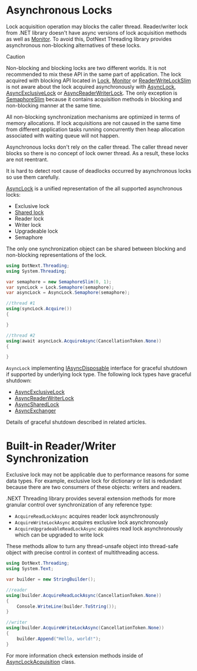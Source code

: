 Asynchronous Locks
====
Lock acquisition operation may blocks the caller thread. Reader/writer lock from .NET library doesn't have async versions of lock acquisition methods as well as [Monitor](https://docs.microsoft.com/en-us/dotnet/api/system.threading.monitor). To avoid this, DotNext Threading library provides asynchronous non-blocking alternatives of these locks.

> [!CAUTION]
> Non-blocking and blocking locks are two different worlds. It is not recommended to mix these API in the same part of application. The lock acquired with blocking API located in [Lock](xref:DotNext.Threading.Lock), [Monitor](https://docs.microsoft.com/en-us/dotnet/api/system.threading.monitor) or [ReaderWriteLockSlim](https://docs.microsoft.com/en-us/dotnet/api/system.threading.readerwriterlockslim) is not aware about the lock acquired asynchronously with [AsyncLock](xref:DotNext.Threading.AsyncLock), [AsyncExclusiveLock](xref:DotNext.Threading.AsyncExclusiveLock) or [AsyncReaderWriterLock](xref:DotNext.Threading.AsyncReaderWriterLock). The only exception is [SemaphoreSlim](https://docs.microsoft.com/en-us/dotnet/api/system.threading.semaphoreslim) because it contains acquisition methods in blocking and non-blocking manner at the same time.

All non-blocking synchronization mechanisms are optimized in terms of memory allocations. If lock acquisitions are not caused in the same time from different application tasks running concurrently then heap allocation associated with waiting queue will not happen.

Asynchronous locks don't rely on the caller thread. The caller thread never blocks so there is no concept of lock owner thread. As a result, these locks are not reentrant.

It is hard to detect root cause of deadlocks occurred by asynchronous locks so use them carefully.

[AsyncLock](xref:DotNext.Threading.AsyncLock) is a unified representation of the all supported asynchronous locks:
* Exclusive lock
* [Shared lock](xref:DotNext.Threading.AsyncSharedLock)
* Reader lock
* Writer lock
* Upgradeable lock
* Semaphore

The only one synchronization object can be shared between blocking and non-blocking representations of the lock.
```csharp
using DotNext.Threading;
using System.Threading;

var semaphore = new SemaphoreSlim(0, 1);
var syncLock = Lock.Semaphore(semaphore);
var asyncLock = AsyncLock.Semaphore(semaphore);

//thread #1
using(syncLock.Acquire())
{

}

//thread #2
using(await asyncLock.AcquireAsync(CancellationToken.None))
{

}
```

`AsyncLock` implementing [IAsyncDisposable](https://docs.microsoft.com/en-us/dotnet/api/system.iasyncdisposable) interface for graceful shutdown if supported by underlying lock type. The following lock types have graceful shutdown:
* [AsyncExclusiveLock](./exclusive.md)
* [AsyncReaderWriterLock](./rwlock.md)
* [AsyncSharedLock](xref:DotNext.Threading.AsyncExclusiveLock)
* [AsyncExchanger](./exchanger.md)

Details of graceful shutdown described in related articles.

# Built-in Reader/Writer Synchronization
Exclusive lock may not be applicable due to performance reasons for some data types. For example, exclusive lock for dictionary or list is redundant because there are two consumers of these objects: writers and readers.

.NEXT Threading library provides several extension methods for more granular control over synchronization of any reference type:
* `AcquireReadLockAsync` acquires reader lock asynchronously
* `AcquireWriteLockAsync` acquires exclusive lock asynchronously
* `AcquireUpgradeableReadLockAsync` acquires read lock asynchronously which can be upgraded to write lock

These methods allow to turn any thread-unsafe object into thread-safe object with precise control in context of multithreading access.

```csharp
using DotNext.Threading;
using System.Text;

var builder = new StringBuilder();

//reader
using(builder.AcquireReadLockAsync(CancellationToken.None))
{
    Console.WriteLine(builder.ToString());
}

//writer
using(builder.AcquireWriteLockAsync(CancellationToken.None))
{
    builder.Append("Hello, world!");
}
```

For more information check extension methods inside of [AsyncLockAcquisition](xref:DotNext.Threading.LockAcquisition) class.
